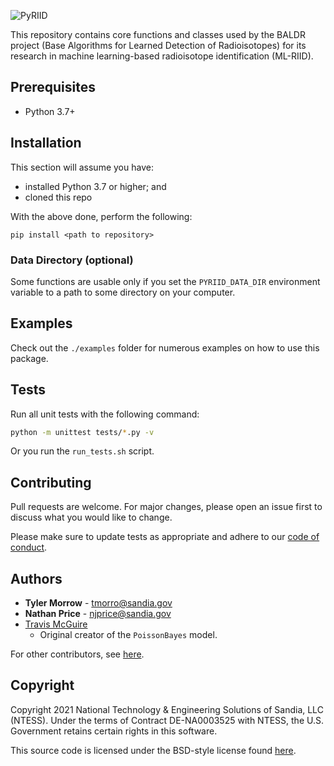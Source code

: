 ![PyRIID](https://repository-images.githubusercontent.com/381080801/22d4fe00-d81c-11eb-92c4-a71fc2e348a3)

This repository contains core functions and classes used by the BALDR project (Base Algorithms for Learned Detection of Radioisotopes) for its research in machine learning-based radioisotope identification (ML-RIID).

## Prerequisites

- Python 3.7+

## Installation

This section will assume you have:

- installed Python 3.7 or higher; and
- cloned this repo

With the above done, perform the following:

```
pip install <path to repository>
```

### Data Directory (optional)

Some functions are usable only if you set the `PYRIID_DATA_DIR` environment variable to a path to some directory on your computer.

## Examples

Check out the `./examples` folder for numerous examples on how to use this package.

## Tests

Run all unit tests with the following command:

```sh
python -m unittest tests/*.py -v
```

Or you run the `run_tests.sh` script.

## Contributing

Pull requests are welcome.
For major changes, please open an issue first to discuss what you would like to change.

Please make sure to update tests as appropriate and adhere to our [code of conduct](./CODE_OF_CONDUCT.md).

## Authors

- **Tyler Morrow** - tmorro@sandia.gov
- **Nathan Price** - njprice@sandia.gov
- [Travis McGuire](https://github.com/traviemcg)
    - Original creator of the `PoissonBayes` model.

For other contributors, see [here](./CONTRIBUTORS.md).

## Copyright

Copyright 2021 National Technology & Engineering Solutions of Sandia, LLC (NTESS).
Under the terms of Contract DE-NA0003525 with NTESS, the U.S. Government retains certain rights in this software.

This source code is licensed under the BSD-style license found [here](./LICENSE.md).
